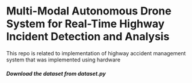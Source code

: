 # Multi-Modal Autonomous Drone System for Real-Time Highway Incident Detection and Analysis

This repo is related to implementation of highway accident management system that was implemented using hardware

##### Download the dataset from dataset.py
